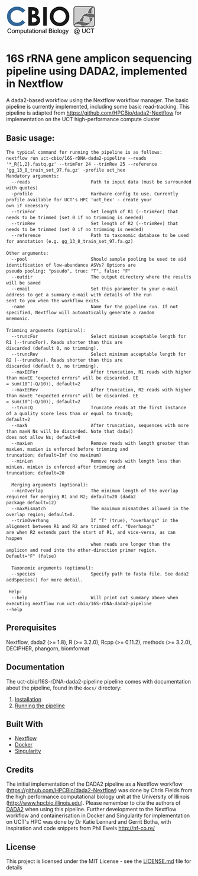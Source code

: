 # ![kviljoen/16S-rDNA-dada2-pipeline](/assets/cbio_logo.png)

# 16S rRNA gene amplicon sequencing pipeline using DADA2, implemented in Nextflow

A dada2-based workflow using the Nextflow workflow manager.  The basic pipeline is currently implemented, including some basic read-tracking. This pipeline is adapted from https://github.com/HPCBio/dada2-Nextflow for implementation on the UCT high-performance compute cluster

## Basic usage:

    The typical command for running the pipeline is as follows:
    nextflow run uct-cbio/16S-rDNA-dada2-pipeline --reads '*_R{1,2}.fastq.gz' --trimFor 24 --trimRev 25 --reference 'gg_13_8_train_set_97.fa.gz' -profile uct_hex
    Mandatory arguments:
      --reads                       Path to input data (must be surrounded with quotes)
      -profile                      Hardware config to use. Currently profile available for UCT's HPC 'uct_hex' - create your                                     own if necessary
      --trimFor                     Set length of R1 (--trimFor) that needs to be trimmed (set 0 if no trimming is needed)
      --trimRev                     Set length of R2 (--trimRev) that needs to be trimmed (set 0 if no trimming is needed)
      --reference                   Path to taxonomic database to be used for annotation (e.g. gg_13_8_train_set_97.fa.gz)
    
    Other arguments:
      --pool                        Should sample pooling be used to aid identification of low-abundance ASVs? Options are                                         pseudo pooling: "pseudo", true: "T", false: "F"
      --outdir                      The output directory where the results will be saved
      --email                       Set this parameter to your e-mail address to get a summary e-mail with details of the run                                     sent to you when the workflow exits
      -name                         Name for the pipeline run. If not specified, Nextflow will automatically generate a random                                     mnemonic.
    
    Trimming arguments (optional):
      --truncFor                    Select minimum acceptable length for R1 (--truncFor). Reads shorter than this are                                             discarded (default 0, no trimming).
      --truncRev                    Select minimum acceptable length for R2 (--truncRev). Reads shorter than this are                                             discarded (default 0, no trimming).
      --maxEEFor                    After truncation, R1 reads with higher than maxEE "expected errors" will be discarded. EE                                     = sum(10^(-Q/10)), default=2
      --maxEERev                    After truncation, R2 reads with higher than maxEE "expected errors" will be discarded. EE                                     = sum(10^(-Q/10)), default=2
      --truncQ                      Truncate reads at the first instance of a quality score less than or equal to truncQ;                                         default=2
      --maxN                        After truncation, sequences with more than maxN Ns will be discarded. Note that dada()                                         does not allow Ns; default=0
      --maxLen                      Remove reads with length greater than maxLen. maxLen is enforced before trimming and                                           truncation; default=Inf (no maximum)
      --minLen                      Remove reads with length less than minLen. minLen is enforced after trimming and                                               truncation; default=20
      
      Merging arguments (optional):
      --minOverlap                  The minimum length of the overlap required for merging R1 and R2; default=20 (dada2                                           package default=12)
      --maxMismatch                 The maximum mismatches allowed in the overlap region; default=0.
      --trimOverhang                If "T" (true), "overhangs" in the alignment between R1 and R2 are trimmed off. "Overhangs"                                     are when R2 extends past the start of R1, and vice-versa, as can happen
                                    when reads are longer than the amplicon and read into the other-direction primer region.                                       Default="F" (false)
      
      Taxonomic arguments (optional):
      --species                     Specify path to fasta file. See dada2 addSpecies() for more detail.
     
     Help:
      --help                        Will print out summary above when executing nextflow run uct-cbio/16S-rDNA-dada2-pipeline                                     --help

## Prerequisites

Nextflow, dada2 (>= 1.8), R (>= 3.2.0), Rcpp (>= 0.11.2), methods (>= 3.2.0), DECIPHER, phangorn, biomformat

## Documentation
The uct-cbio/16S-rDNA-dada2-pipeline pipeline comes with documentation about the pipeline, found in the `docs/` directory:

1. [Installation](docs/installation.md)
2. [Running the pipeline](docs/usage.md)

## Built With

* [Nextflow](https://www.nextflow.io/)
* [Docker](https://www.docker.com/what-docker)
* [Singularity](https://singularity.lbl.gov/)


## Credits

The initial implementation of the DADA2 pipeline as a Nextflow workflow (https://github.com/HPCBio/dada2-Nextflow) was done by Chris Fields from the high performance computational biology unit at the University of Illinois (http://www.hpcbio.illinois.edu). Please remember to cite the authors of [DADA2](https://www.ncbi.nlm.nih.gov/pmc/articles/PMC4927377/) when using this pipeline. Further development to the Nextflow workflow and containerisation in Docker and Singularity for implementation on UCT's HPC was done by Dr Katie Lennard and Gerrit Botha, with inspiration and code snippets from Phil Ewels http://nf-co.re/

## License

This project is licensed under the MIT License - see the [LICENSE.md](LICENSE.md) file for details


